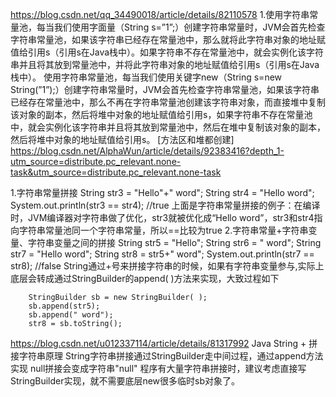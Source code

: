 https://blog.csdn.net/qq_34490018/article/details/82110578
1.使用字符串常量池，每当我们使用字面量（String s=”1”;）创建字符串常量时，JVM会首先检查字符串常量池，如果该字符串已经存在常量池中，那么就将此字符串对象的地址赋值给引用s（引用s在Java栈中）。如果字符串不存在常量池中，就会实例化该字符串并且将其放到常量池中，并将此字符串对象的地址赋值给引用s（引用s在Java栈中）。
使用字符串常量池，每当我们使用关键字new（String s=new String(”1”);）创建字符串常量时，JVM会首先检查字符串常量池，如果该字符串已经存在常量池中，那么不再在字符串常量池创建该字符串对象，而直接堆中复制该对象的副本，然后将堆中对象的地址赋值给引用s，如果字符串不存在常量池中，就会实例化该字符串并且将其放到常量池中，然后在堆中复制该对象的副本，然后将堆中对象的地址赋值给引用s。 [方法区和堆都创建]
https://blog.csdn.net/AlphaWun/article/details/92383416?depth_1-utm_source=distribute.pc_relevant.none-task&utm_source=distribute.pc_relevant.none-task

1.字符串常量拼接
        String str3 = "Hello"+" word";
		String str4 = "Hello word";
		System.out.println(str3 == str4); //true
        上面是字符串常量拼接的例子：在编译时，JVM编译器对字符串做了优化，str3就被优化成“Hello word”，str3和str4指向字符串常量池同一个字符串常量，所以==比较为true
2.字符串常量+字符串变量、字符串变量之间的拼接
        String str5 = "Hello";
		String str6 = " word";
		String str7 = "Hello word";
		String str8 = str5+" word";
		System.out.println(str7 == str8);  //false
        String通过+号来拼接字符串的时候，如果有字符串变量参与,实际上底层会转成通过StringBuilder的append( )方法来实现，大致过程如下

        StringBuilder sb = new StringBuilder( );
		sb.append(str5);
		sb.append(" word");
		str8 = sb.toString();


https://blog.csdn.net/u012337114/article/details/81317992 Java String + 拼接字符串原理
String字符串拼接通过StringBuilder走中间过程，通过append方法实现
null拼接会变成字符串"null"
程序有大量字符串拼接时，建议考虑直接写StringBuilder实现，就不需要底层new很多临时sb对象了。